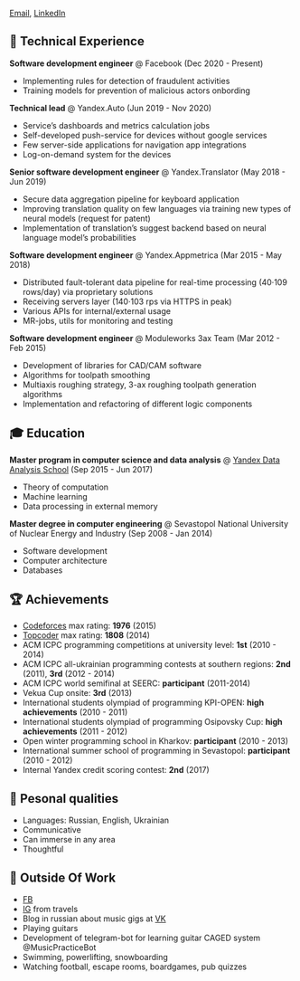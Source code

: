 [Email](mailto:roman.peshkurov@gmail.com), [LinkedIn](https://www.linkedin.com/in/romanpeshkurov)

## 💾 Technical Experience
**Software development engineer** @ Facebook (Dec 2020 - Present)
* Implementing rules for detection of fraudulent activities
* Training models for prevention of malicious actors onbording 

**Technical lead** @ Yandex.Auto (Jun 2019 - Nov 2020)
* Service’s dashboards and metrics calculation jobs
* Self-developed push-service for devices without google services
* Few server-side applications for navigation app integrations
* Log-on-demand system for the devices

**Senior software development engineer** @ Yandex.Translator (May 2018 - Jun 2019)
* Secure data aggregation pipeline for keyboard application
* Improving translation quality on few languages via training new types of neural models (request for patent)
* Implementation of translation’s suggest backend based on neural language model’s probabilities
 
**Software development engineer** @ Yandex.Appmetrica (Mar 2015 - May 2018)
* Distributed fault-tolerant data pipeline for real-time processing (40·109 rows/day) via proprietary solutions
* Receiving servers layer (140·103 rps via HTTPS in peak)
* Various APIs for internal/external usage
* MR-jobs, utils for monitoring and testing

**Software development engineer** @ Moduleworks 3ax Team (Mar 2012 - Feb 2015)
* Development of libraries for CAD/CAM software
* Algorithms for toolpath smoothing
* Multiaxis roughing strategy, 3-ax roughing toolpath generation algorithms
* Implementation and refactoring of different logic components

## 🎓 Education
**Master program in computer science and data analysis** @ [Yandex Data Analysis School](https://yandexdataschool.com/) (Sep 2015 - Jun 2017)
* Theory of computation
* Machine learning
* Data processing in external memory

**Master degree in computer engineering** @ Sevastopol National University of Nuclear Energy and Industry (Sep 2008 - Jan 2014)
* Software development 
* Сomputer architecture
* Databases

## 🏆 Achievements
* [Codeforces](http://codeforces.com/profile/blazerer) max rating: **1976** (2015)
* [Topcoder](https://www.topcoder.com/members/blazerer/details/?track=DATA_SCIENCE&subTrack=SRM) max rating: **1808** (2014)
* ACM ICPC programming competitions at university level: **1st** (2010 - 2014)
* ACM ICPC all-ukrainian programming contests at southern regions: **2nd** (2011), **3rd** (2012 - 2014)
* ACM ICPC world semifinal at SEERC: **participant** (2011-2014)
* Vekua Cup onsite: **3rd** (2013)
* International students olympiad of programming KPI-OPEN: **high achievements** (2010 - 2011)
* International students olympiad of programming Osipovsky Cup: **high achievements** (2011 - 2012)
* Open winter programming school in Kharkov: **participant** (2010 - 2013)
* International summer school of programming in Sevastopol: **participant** (2010 - 2012)
* Internal Yandex credit scoring contest: **2nd** (2017)

## 💬 Pesonal qualities
* Languages: Russian, English, Ukrainian
* Communicative
* Can immerse in any area
* Thoughtful

## 🎸 Outside Of Work
* [FB](https://www.facebook.com/MrBlazerer)
* [IG](https://www.instagram.com/blazerer_about_everything/) from travels
* Blog in russian about music gigs at [VK](https://vk.com/blazerer_about_music)
* Playing guitars
* Development of telegram-bot for learning guitar CAGED system @MusicPracticeBot
* Swimming, powerlifting, snowboarding
* Watching football, escape rooms, boardgames, pub quizzes
